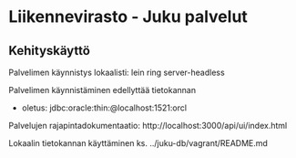 Liikennevirasto - Juku palvelut
===============================

Kehityskäyttö
-------------

Palvelimen käynnistys lokaalisti: lein ring server-headless

Palvelimen käynnistäminen edellyttää tietokannan
* oletus: jdbc:oracle:thin:@localhost:1521:orcl

Palvelujen rajapintadokumentaatio: http://localhost:3000/api/ui/index.html

Lokaalin tietokannan käyttäminen ks. ../juku-db/vagrant/README.md